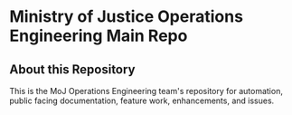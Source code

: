 # Ministry of Justice Operations Engineering Main Repo

## About this Repository

This is the MoJ Operations Engineering team's repository for automation, public facing documentation, feature work, enhancements, and issues.

